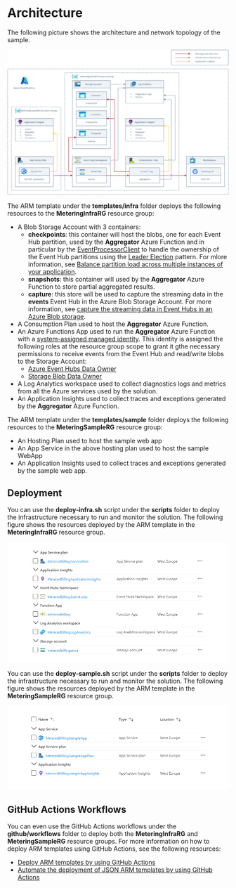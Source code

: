 # Architecture #

The following picture shows the architecture and network topology of the sample.

![Architecture](../images/infrastructure.png)

The ARM template under the **templates/infra** folder deploys the following resources to the **MeteringInfraRG** resource group:

- A Blob Storage Account with 3 containers:
  - **checkpoints**: this container will host the blobs, one for each Event Hub partition, used by the **Aggregator** Azure Function and in particular by the [EventProcessorClient](https://docs.microsoft.com/en-us/azure/event-hubs/event-hubs-dotnet-standard-getstarted-send) to handle the ownership of the Event Hub partitions using the [Leader Election](https://docs.microsoft.com/en-us/azure/architecture/patterns/leader-election) pattern. For mlore information, see [Balance partition load across multiple instances of your application](https://docs.microsoft.com/en-us/azure/event-hubs/event-processor-balance-partition-load).
  - **snapshots**: this container will used by the **Aggregator** Azure Function to store partial aggregated results.
  - **capture**: this store will be used to capture the streaming data in the **events** Event Hub in the Azure Blob Storage Account. For more information, see [capture the streaming data in Event Hubs in an Azure Blob storage](https://docs.microsoft.com/en-us/azure/event-hubs/event-hubs-capture-overview).
- A Consumption Plan used to host the **Aggregator** Azure Function.
- An Azure Functions App used to run the **Aggregator** Azure Function with a [system-assigned managed identity](https://docs.microsoft.com/en-us/azure/active-directory/managed-identities-azure-resources/overview). This identity is assigned the following roles at the resource group scope to grant it gthe necessary permissions to receive events from the Event Hub and read/write blobs to the Storage Account:
  - [Azure Event Hubs Data Owner](https://docs.microsoft.com/en-us/azure/role-based-access-control/built-in-roles#analytics)
  - [Storage Blob Data Owner](https://docs.microsoft.com/en-us/azure/role-based-access-control/built-in-roles#storage)
- A Log Analytics workspace used to collect diagnostics logs and metrics from all the Azure services used by the solution.
- An Application Insights used to collect traces and exceptions generated by the **Aggregator** Azure Function.

The ARM template under the **templates/sample** folder deploys the following resources to the **MeteringSampleRG** resource group:

- An Hosting Plan used to host the sample web app
- An App Service in the above hosting plan used to host the sample WebApp
- An Application Insights used to collect traces and exceptions generated by the sample web app.

## Deployment ##

You can use the **deploy-infra.sh** script under the **scripts** folder to deploy the infrastructure necessary to run and monitor the solution. The following figure shows the resources deployed by the ARM template in the **MeteringInfraRG** resource group.

![Resource Group](../images/infra-resource-group.png)

You can use the **deploy-sample.sh** script under the **scripts** folder to deploy the infrastructure necessary to run and monitor the solution. The following figure shows the resources deployed by the ARM template in the **MeteringSampleRG** resource group.

![Resource Group](../images/sample-resource-group.png)

## GitHub Actions Workflows ##

You can even use the GitHub Actions workflows under the **github/workflows** folder to deploy both the **MeteringInfraRG** and **MeteringSampleRG** resource groups. For more information on how to deploy ARM templates using GitHub Actions, see the following resources:

- [Deploy ARM templates by using GitHub Actions](https://docs.microsoft.com/en-us/azure/azure-resource-manager/templates/deploy-github-actions)
- [Automate the deployment of JSON ARM templates by using GitHub Actions](https://docs.microsoft.com/en-us/learn/modules/deploy-templates-command-line-github-actions/)
